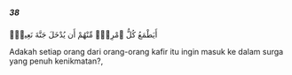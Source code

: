 ##### 38

<span class="ayah">أَيَطْمَعُ كُلُّ ٱمْرِئٍۢ مِّنْهُمْ أَن يُدْخَلَ جَنَّةَ نَعِيمٍۢ</span>

<span class="ayah_translation">Adakah setiap orang dari orang-orang kafir itu ingin masuk ke dalam surga yang penuh kenikmatan?,</span>
